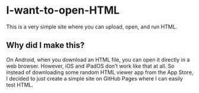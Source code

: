 # I-want-to-open-HTML
This is a very simple site where you can upload, open, and run HTML.

## Why did I make this?

On Android, when you download an HTML file, you can open it directly in a web browser. However, iOS and iPadOS don’t work like that at all. So instead of downloading some random HTML viewer app from the App Store, I decided to just create a simple site on GitHub Pages where I can easily test HTML.
